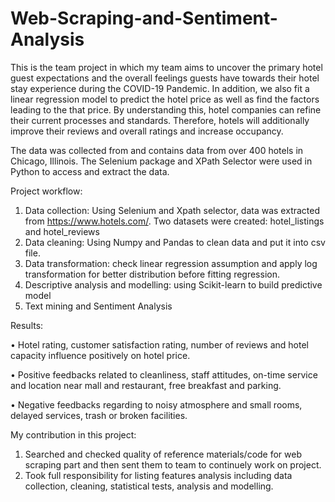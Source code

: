 # Web-Scraping-and-Sentiment-Analysis
This is the team project in which my team aims to uncover the primary hotel guest expectations and the overall feelings guests have towards their hotel stay experience during the COVID-19 Pandemic. In addition, we also fit a linear regression model to predict the hotel price as well as find the factors leading to the that price. By understanding this, hotel companies can refine their current processes and standards. Therefore, hotels will additionally improve their reviews and overall ratings and increase occupancy.

The data was collected from and contains data from over 400 hotels in Chicago, Illinois. The Selenium package and XPath Selector were used in Python to access and extract the data.

Project workflow:
1.	Data collection: Using Selenium and Xpath selector, data was extracted from  https://www.hotels.com/. Two datasets were created: hotel_listings and hotel_reviews
2.	Data cleaning: Using Numpy and Pandas to clean data and put it into csv file.
3.	Data transformation: check linear regression assumption and apply log transformation for better distribution before fitting regression. 
4.	Descriptive analysis and modelling: using Scikit-learn to build predictive model
5.	Text mining and Sentiment Analysis

Results:

•	Hotel rating, customer satisfaction rating, number of reviews and hotel capacity influence positively on hotel price.

•	Positive feedbacks related to cleanliness, staff attitudes, on-time service and location near mall and restaurant, free breakfast and parking. 

•	Negative feedbacks regarding to noisy atmosphere and small rooms, delayed services, trash or broken facilities. 

My contribution in this project:
1. Searched and checked quality of reference materials/code for web scraping part and then sent them to team to continuely work on project. 
2. Took full responsibility for listing features analysis including data collection, cleaning, statistical tests, analysis and modelling. 

